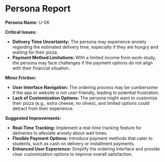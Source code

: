 # Persona Report

**Persona Name:** U-06

**Critical Issues:**
- **Delivery Time Uncertainty:** The persona may experience anxiety regarding the estimated delivery time, especially if they are hungry and waiting for their pizza.
- **Payment Method Limitations:** With a limited income from work-study, the persona may face challenges if the payment options do not align with their financial situation.

**Minor Friction:**
- **User Interface Navigation:** The ordering process may be cumbersome if the app or website is not user-friendly, leading to potential frustration.
- **Lack of Customization Options:** The persona might want to customize their pizza (e.g., extra cheese, no olives), and limited options could detract from their experience.

**Suggested Improvements:**
- **Real-Time Tracking:** Implement a real-time tracking feature for deliveries to alleviate anxiety about wait times.
- **Flexible Payment Options:** Introduce payment methods that cater to students, such as cash on delivery or installment payments.
- **Enhanced User Experience:** Simplify the ordering interface and provide clear customization options to improve overall satisfaction.